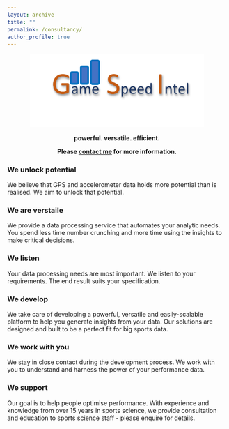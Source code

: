```yaml
---
layout: archive
title: ""
permalink: /consultancy/
author_profile: true
---
```


<p align="middle">
<img src="/images/Picture30.png" width="400" /></p>  

<p align="middle">
<span style='font-weight: bold;'>powerful. versatile. efficient.</span>  
</p>  

<p align="middle">
<span style='font-weight: bold;'>Please <a href="/contact/">contact me</a> for more information.</span>  
</p> 

### We unlock potential   

We believe that GPS and accelerometer data holds more potential than is realised. We aim to unlock that potential.  

### We are verstaile  

We provide a data processing service that automates your analytic needs. You spend less time number crunching and more time using the insights to make critical decisions.  

### We listen  

Your data processing needs are most important.  We listen to your requirements. The end result suits your specification.  

### We develop  

We take care of developing a powerful, versatile and easily-scalable platform to help you generate insights from your data. Our solutions are designed and built to be a perfect fit for big sports data.  

### We work with you  

We stay in close contact during the development process. We work with you to understand and harness the power of your performance data.  

### We support  

Our goal is to help people optimise performance. With experience and knowledge from over 15 years in sports science, we provide consultation and education to sports science staff - please enquire for details.  

